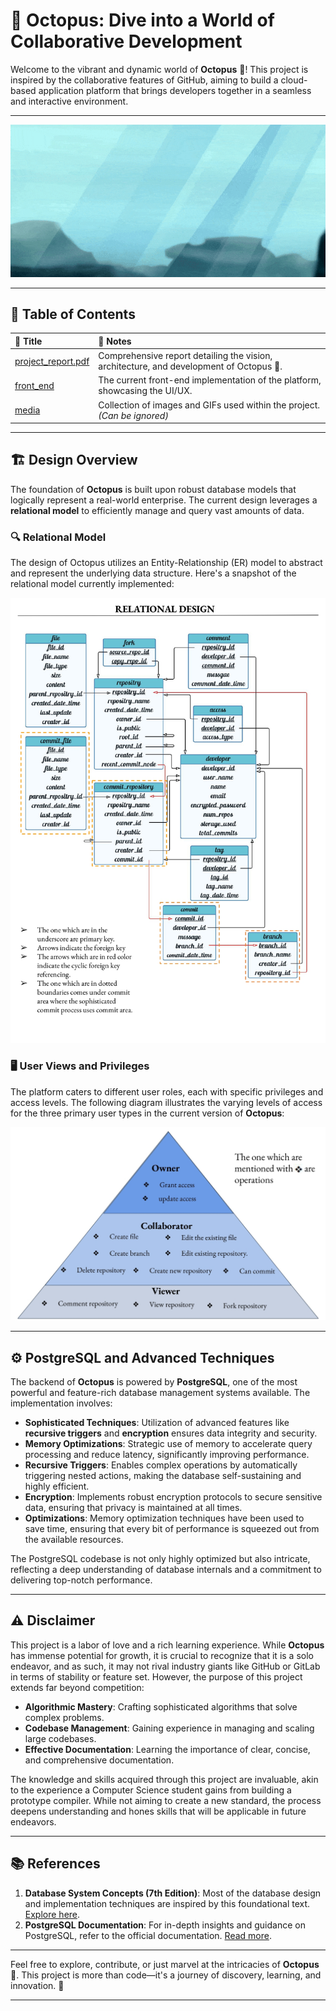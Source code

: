 # 🐙 Octopus: Dive into a World of Collaborative Development

Welcome to the vibrant and dynamic world of **Octopus** 🐙! This project is inspired by the collaborative features of GitHub, aiming to build a cloud-based application platform that brings developers together in a seamless and interactive environment.

---

<p align="center">
  <img src="media/octopus_swimming.gif" alt="Octopus Swimming Animation"/>
</p>

---

## 🌟 Table of Contents

| 📄 **Title** | 📝 **Notes** |
|:------------|:-------------|
| [project_report.pdf](project_report.pdf) | Comprehensive report detailing the vision, architecture, and development of Octopus 🐙. |
| [front_end](front_end) | The current front-end implementation of the platform, showcasing the UI/UX. |
| [media](media/) | Collection of images and GIFs used within the project. *(Can be ignored)* |

---

## 🏗️ Design Overview

The foundation of **Octopus** is built upon robust database models that logically represent a real-world enterprise. The current design leverages a **relational model** to efficiently manage and query vast amounts of data.

### 🔍 Relational Model

The design of Octopus utilizes an Entity-Relationship (ER) model to abstract and represent the underlying data structure. Here's a snapshot of the relational model currently implemented:

![media/relational_model.jpg](media/relational_model.jpg)

### 🖥️ User Views and Privileges

The platform caters to different user roles, each with specific privileges and access levels. The following diagram illustrates the varying levels of access for the three primary user types in the current version of **Octopus**:

![media/views.jpg](media/views.jpg)

---

## ⚙️ PostgreSQL and Advanced Techniques

The backend of **Octopus** is powered by **PostgreSQL**, one of the most powerful and feature-rich database management systems available. The implementation involves:

- **Sophisticated Techniques**: Utilization of advanced features like **recursive triggers** and **encryption** ensures data integrity and security.
- **Memory Optimizations**: Strategic use of memory to accelerate query processing and reduce latency, significantly improving performance.
- **Recursive Triggers**: Enables complex operations by automatically triggering nested actions, making the database self-sustaining and highly efficient.
- **Encryption**: Implements robust encryption protocols to secure sensitive data, ensuring that privacy is maintained at all times.
- **Optimizations**: Memory optimization techniques have been used to save time, ensuring that every bit of performance is squeezed out from the available resources.

The PostgreSQL codebase is not only highly optimized but also intricate, reflecting a deep understanding of database internals and a commitment to delivering top-notch performance.

---

## ⚠️ Disclaimer

This project is a labor of love and a rich learning experience. While **Octopus** has immense potential for growth, it is crucial to recognize that it is a solo endeavor, and as such, it may not rival industry giants like GitHub or GitLab in terms of stability or feature set. However, the purpose of this project extends far beyond competition:

- **Algorithmic Mastery**: Crafting sophisticated algorithms that solve complex problems.
- **Codebase Management**: Gaining experience in managing and scaling large codebases.
- **Effective Documentation**: Learning the importance of clear, concise, and comprehensive documentation.

The knowledge and skills acquired through this project are invaluable, akin to the experience a Computer Science student gains from building a prototype compiler. While not aiming to create a new standard, the process deepens understanding and hones skills that will be applicable in future endeavors.

---

## 📚 References

1. **Database System Concepts (7th Edition)**: Most of the database design and implementation techniques are inspired by this foundational text. [Explore here](https://db-book.com/).
2. **PostgreSQL Documentation**: For in-depth insights and guidance on PostgreSQL, refer to the official documentation. [Read more](https://www.postgresql.org/docs/current/index.html).

---

Feel free to explore, contribute, or just marvel at the intricacies of **Octopus** 🐙. This project is more than code—it's a journey of discovery, learning, and innovation. 🌊

---
